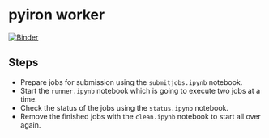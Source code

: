 # pyiron worker
[![Binder](https://mybinder.org/badge_logo.svg)](https://mybinder.org/v2/gh/jan-janssen/pyiron-lammps-h5md/HEAD)

## Steps
* Prepare jobs for submission using the `submitjobs.ipynb` notebook.
* Start the `runner.ipynb` notebook which is going to execute two jobs at a time. 
* Check the status of the jobs using the `status.ipynb` notebook. 
* Remove the finished jobs with the `clean.ipynb` notebook to start all over again. 
